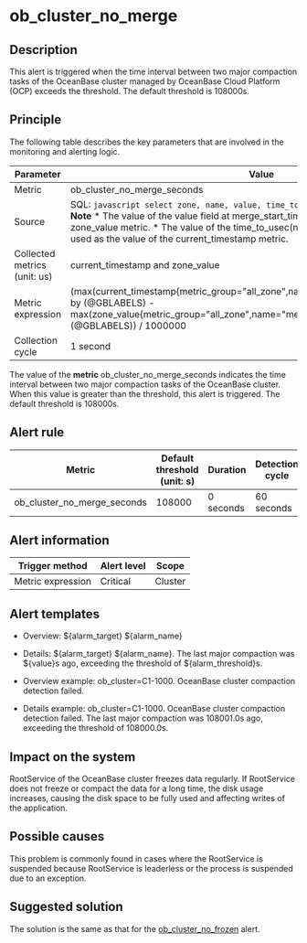 ob_cluster_no_merge 
========================================



**Description** 
------------------------------------

This alert is triggered when the time interval between two major compaction tasks of the OceanBase cluster managed by OceanBase Cloud Platform (OCP) exceeds the threshold. The default threshold is 108000s.

Principle 
------------------------------

The following table describes the key parameters that are involved in the monitoring and alerting logic. 


|          Parameter           |                                                                                                                                                                                                                                   Value                                                                                                                                                                                                                                    |
|------------------------------|----------------------------------------------------------------------------------------------------------------------------------------------------------------------------------------------------------------------------------------------------------------------------------------------------------------------------------------------------------------------------------------------------------------------------------------------------------------------------|
| Metric                       | ob_cluster_no_merge_seconds                                                                                                                                                                                                                                                                                                                                                                                                                                                |
| Source                       | SQL:  ```javascript select zone, name, value, time_to_usec(now()) from __all_zone; ```  **Note**  * The value of the value field at merge_start_time is used as the value of the zone_value metric.   * The value of the time_to_usec(now()) field at merge_start_time is used as the value of the current_timestamp metric.    |
| Collected metrics (unit: us) | current_timestamp and zone_value                                                                                                                                                                                                                                                                                                                                                                                                                                           |
| Metric expression            | (max(current_timestamp{metric_group="all_zone",name="merge_start_time",@LABELS}) by (@GBLABELS) - max(zone_value{metric_group="all_zone",name="merge_start_time",@LABELS}) by (@GBLABELS)) / 1000000                                                                                                                                                                                                                                                                       |
| Collection cycle             | 1 second                                                                                                                                                                                                                                                                                                                                                                                                                                                                   |



The value of the **metric** ob_cluster_no_merge_seconds indicates the time interval between two major compaction tasks of the OceanBase cluster. When this value is greater than the threshold, this alert is triggered. The default threshold is 108000s.

**Alert rule** 
-----------------------------------



|           Metric            | Default threshold (unit: s) | Duration  | Detection cycle | Time before clearance |
|-----------------------------|-----------------------------|-----------|-----------------|-----------------------|
| ob_cluster_no_merge_seconds | 108000                      | 0 seconds | 60 seconds      | 5 minutes             |



**Alert information** 
------------------------------------------



|  Trigger method   | Alert level |  Scope  |
|-------------------|-------------|---------|
| Metric expression | Critical    | Cluster |



**Alert templates** 
----------------------------------------

* Overview: ${alarm_target} ${alarm_name}

  

* Details: ${alarm_target} ${alarm_name}. The last major compaction was ${value}s ago, exceeding the threshold of ${alarm_threshold}s.

  

* Overview example: ob_cluster=C1-1000. OceanBase cluster compaction detection failed.

  

* Details example: ob_cluster=C1-1000. OceanBase cluster compaction detection failed. The last major compaction was 108001.0s ago, exceeding the threshold of 108000.0s.

  




**Impact on the system** 
---------------------------------------------

RootService of the OceanBase cluster freezes data regularly. If RootService does not freeze or compact the data for a long time, the disk usage increases, causing the disk space to be fully used and affecting writes of the application.

**Possible causes** 
----------------------------------------

This problem is commonly found in cases where the RootService is suspended because RootService is leaderless or the process is suspended due to an exception.

**Suggested solution** 
-------------------------------------------

The solution is the same as that for the [ob_cluster_no_frozen](/en-US/4.alarm-reference/2.ob-alert/8.ob_cluster_no_frozen-ob-cluster-is-not-frozen-for-a-long-time.md) alert.
